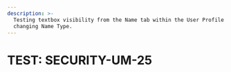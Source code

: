```yaml
---
description: >-
  Testing textbox visibility from the Name tab within the User Profile tab after
  changing Name Type.
---
```


# TEST: SECURITY-UM-25

